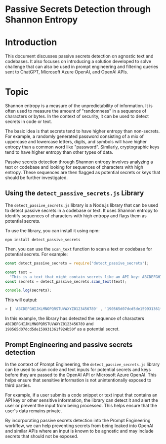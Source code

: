 # Passive Secrets Detection through Shannon Entropy

# Introduction

This document discusses passive secrets detection on agnostic text and codebases. It also focuses on introducing a solution developed to solve challenge that can also be used in prompt engineering and filtering queries sent to ChatGPT, Microsoft Azure OpenAI, and OpenAI APIs.

# Topic

Shannon entropy is a measure of the unpredictability of information. It is often used to measure the amount of "randomness" in a sequence of characters or bytes. In the context of security, it can be used to detect secrets in code or text.

The basic idea is that secrets tend to have higher entropy than non-secrets. For example, a randomly generated password consisting of a mix of uppercase and lowercase letters, digits, and symbols will have higher entropy than a common word like "password". Similarly, cryptographic keys tend to have higher entropy than other types of data.

Passive secrets detection through Shannon entropy involves analyzing a text or codebase and looking for sequences of characters with high entropy. These sequences are then flagged as potential secrets or keys that should be further investigated.

## Using the `detect_passive_secrets.js` Library

The `detect_passive_secrets.js` library is a Node.js library that can be used to detect passive secrets in a codebase or text. It uses Shannon entropy to identify sequences of characters with high entropy and flags them as potential secrets.

To use the library, you can install it using npm:

```$javascript
npm install detect_passive_secrets
```

Then, you can use the `scan_text` function to scan a text or codebase for potential secrets. For example:

```javascript
const detect_passive_secrets = require("detect_passive_secrets");

const text =
  "This is a text that might contain secrets like an API key: ABCDEFGHIJKLMNOPQRSTUVWXYZ0123456789 or 190565d07dcd5de159931361f924b50f";
const secrets = detect_passive_secrets.scan_text(text);

console.log(secrets);
```

This will output:

```javascript
> [ 'ABCDEFGHIJKLMNOPQRSTUVWXYZ0123456789' , '190565d07dcd5de159931361f924b50f']

```

In this example, the library has detected the sequence of characters `ABCDEFGHIJKLMNOPQRSTUVWXYZ0123456789` and `190565d07dcd5de159931361f924b50f` as a potential secret.

## Prompt Engineering and passive secrets detection

In the context of Prompt Engineering, the `detect_passive_secrets.js` library can be used to scan code and text inputs for potential secrets and keys before they are passed to the OpenAI API or Microsoft Azure OpenAI. This helps ensure that sensitive information is not unintentionally exposed to third parties.

For example, if a user submits a code snippet or text input that contains an API key or other sensitive information, the library can detect it and alert the user or prevent the input from being processed. This helps ensure that the user's data remains private.

By incorporating passive secrets detection into the Prompt Engineering workflow, we can help preventing secrets from being leaked into OpenAI and similar APIs where an input is known to be agnostic and may include secrets that should not be exposed.
